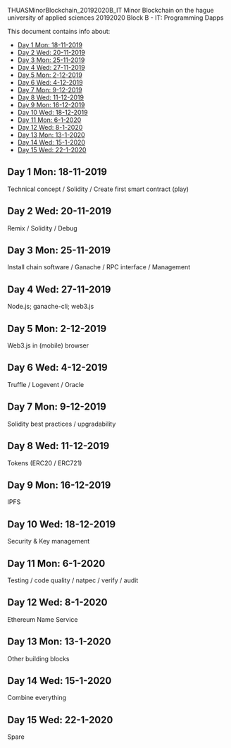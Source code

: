 THUASMinorBlockchain_20192020B_IT
Minor Blockchain on the hague university of applied sciences 20192020 Block B - IT: Programming Dapps

This document contains info about:
- [Day 1 Mon: 18-11-2019](#day-1-mon-18-11-2019)
- [Day 2 Wed: 20-11-2019](#day-2-wed-20-11-2019)
- [Day 3 Mon: 25-11-2019](#day-3-mon-25-11-2019)
- [Day 4 Wed: 27-11-2019](#day-4-wed-27-11-2019)
- [Day 5 Mon: 2-12-2019](#day-5-mon-2-12-2019)
- [Day 6 Wed: 4-12-2019](#day-6-wed-4-12-2019)
- [Day 7 Mon: 9-12-2019](#day-7-mon-9-12-2019)
- [Day 8 Wed: 11-12-2019](#day-8-wed-11-12-2019)
- [Day 9 Mon: 16-12-2019](#day-9-mon-16-12-2019)
- [Day 10 Wed: 18-12-2019](#day-10-wed-18-12-2019)
- [Day 11 Mon: 6-1-2020](#day-11-mon-6-1-2020)
- [Day 12 Wed: 8-1-2020](#day-12-wed-8-1-2020)
- [Day 13 Mon: 13-1-2020](#day-13-mon-13-1-2020)
- [Day 14 Wed: 15-1-2020](#day-14-wed-15-1-2020)
- [Day 15 Wed: 22-1-2020](#day-15-wed-22-1-2020)





## Day 1 Mon: 18-11-2019

Technical concept / Solidity / Create first smart contract (play)

## Day 2 Wed: 20-11-2019

Remix / Solidity / Debug

## Day 3 Mon: 25-11-2019

Install chain software / Ganache / RPC interface / Management


## Day 4 Wed: 27-11-2019

Node.js; ganache-cli; web3.js

## Day 5 Mon: 2-12-2019

Web3.js in (mobile) browser

## Day 6 Wed: 4-12-2019

Truffle / Logevent / Oracle


## Day 7 Mon: 9-12-2019

Solidity best practices / upgradability

## Day 8 Wed: 11-12-2019

Tokens (ERC20 / ERC721)


## Day 9 Mon: 16-12-2019

IPFS

## Day 10 Wed: 18-12-2019

Security & Key management

## Day 11 Mon: 6-1-2020

Testing / code quality / natpec / verify / audit

## Day 12 Wed: 8-1-2020

Ethereum Name Service

## Day 13 Mon: 13-1-2020

Other building blocks

## Day 14 Wed: 15-1-2020

Combine everything

## Day 15 Wed: 22-1-2020

Spare




 